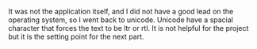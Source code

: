 It was not the application itself, and I did not have a good lead on the operating system, so I went back to unicode.
Unicode have a spacial character that forces the text to be ltr or rtl. It is not helpful for the project but it is the setting point for the next part.